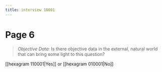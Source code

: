 ```yaml
---
title: interview 10001
---
```

# Page 6
> *Objective Data:* Is there objective data in the external, natural world that can bring some light to this question?

[[hexagram 110001|Yes]] or [[hexagram 010001|No]] 